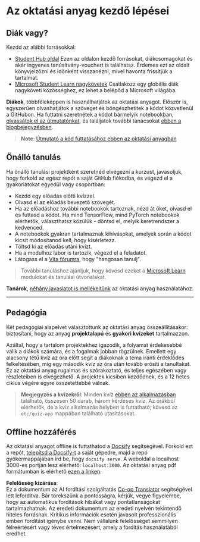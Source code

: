 <!--
CO_OP_TRANSLATOR_METADATA:
{
  "original_hash": "c4c545eb30765a49469ced84cfb4379f",
  "translation_date": "2025-08-26T00:40:22+00:00",
  "source_file": "lessons/0-course-setup/setup.md",
  "language_code": "hu"
}
-->
# Az oktatási anyag kezdő lépései

## Diák vagy?

Kezdd az alábbi forrásokkal:

* [Student Hub oldal](https://docs.microsoft.com/learn/student-hub?WT.mc_id=academic-77998-cacaste) Ezen az oldalon kezdő forrásokat, diákcsomagokat és akár ingyenes tanúsítvány-vouchert is találhatsz. Érdemes ezt az oldalt könyvjelzőzni és időnként visszanézni, mivel havonta frissítjük a tartalmat.
* [Microsoft Student Learn nagykövetek](https://studentambassadors.microsoft.com?WT.mc_id=academic-77998-cacaste) Csatlakozz egy globális diák nagyköveti közösséghez, ez lehet a belépőd a Microsoft világába.

**Diákok**, többféleképpen is használhatjátok az oktatási anyagot. Először is, egyszerűen olvashatjátok a szöveget és böngészhetitek a kódot közvetlenül a GitHubon. Ha futtatni szeretnétek a kódot bármelyik notebookban, [olvassátok el az útmutatónkat](./etc/how-to-run.md), és találjatok további tanácsokat [ebben a blogbejegyzésben](https://soshnikov.com/education/how-to-execute-notebooks-from-github/).

> **Note**: [Útmutató a kód futtatásához ebben az oktatási anyagban](./how-to-run.md)

## Önálló tanulás

Ha önálló tanulási projektként szeretnéd elvégezni a kurzust, javasoljuk, hogy forkold az egész repót a saját GitHub fiókodba, és végezd el a gyakorlatokat egyedül vagy csoportban:

* Kezdd egy előadás előtti kvízzel.
* Olvasd el az előadás bevezető szövegét.
* Ha az előadáshoz további notebookok tartoznak, nézd át őket, olvasd el és futtasd a kódot. Ha mind TensorFlow, mind PyTorch notebookok elérhetők, választhatsz közülük - döntsd el, melyik keretrendszer a kedvenced.
* A notebookok gyakran tartalmaznak kihívásokat, amelyek során a kódot kicsit módosítanod kell, hogy kísérletezz.
* Töltsd ki az előadás utáni kvízt.
* Ha a modulhoz labor is tartozik, végezd el a feladatot.
* Látogass el a [Vita fórumra](https://github.com/microsoft/AI-For-Beginners/discussions), hogy "hangosan tanulj".

> További tanuláshoz ajánljuk, hogy kövesd ezeket a [Microsoft Learn](https://docs.microsoft.com/en-us/users/dmitrysoshnikov-9132/collections/31zgizg2p418yo/?WT.mc_id=academic-77998-cacaste) modulokat és tanulási útvonalakat.

**Tanárok**, [néhány javaslatot is mellékeltünk](/for-teachers.md) az oktatási anyag használatához.

---

## Pedagógia

Két pedagógiai alapelvet választottunk az oktatási anyag összeállításakor: biztosítani, hogy az anyag **projektalapú** és **gyakori kvízeket** tartalmazzon.

Azáltal, hogy a tartalom projektekhez igazodik, a folyamat érdekesebbé válik a diákok számára, és a fogalmak jobban rögzülnek. Emellett egy alacsony tétű kvíz az óra előtt segít a diákoknak a téma iránti érdeklődés felkeltésében, míg egy második kvíz az óra után tovább erősíti a tanultakat. Ez az oktatási anyag rugalmas és szórakoztató, és teljes egészében vagy részleteiben is elvégezhető. A projektek kicsiben kezdődnek, és a 12 hetes ciklus végére egyre összetettebbé válnak.

> **Megjegyzés a kvízekről**: Minden kvíz [ebben az alkalmazásban](https://red-field-0a6ddfd03.1.azurestaticapps.net/) található, összesen 50 darab, három kérdéses kvíz. Az órákból elérhetők, de a kvíz alkalmazás helyben is futtatható; kövesd az `etc/quiz-app` mappában található utasításokat.

## Offline hozzáférés

Az oktatási anyagot offline is futtathatod a [Docsify](https://docsify.js.org/#/) segítségével. Forkold ezt a repót, [telepítsd a Docsify-t](https://docsify.js.org/#/quickstart) a saját gépedre, majd a repó gyökérmappájában írd be, hogy `docsify serve`. A weboldal a localhost 3000-es portján lesz elérhető: `localhost:3000`. Az oktatási anyag pdf formátumban is elérhető [ezen a linken](../../../../../../../../../etc/pdf/readme.pdf).

**Felelősség kizárása**:  
Ez a dokumentum az AI fordítási szolgáltatás [Co-op Translator](https://github.com/Azure/co-op-translator) segítségével lett lefordítva. Bár törekszünk a pontosságra, kérjük, vegye figyelembe, hogy az automatikus fordítások hibákat vagy pontatlanságokat tartalmazhatnak. Az eredeti dokumentum az eredeti nyelvén tekintendő hiteles forrásnak. Kritikus információk esetén javasolt professzionális emberi fordítást igénybe venni. Nem vállalunk felelősséget semmilyen félreértésért vagy téves értelmezésért, amely a fordítás használatából eredhet.